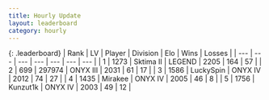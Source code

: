 ```yaml
---
title: Hourly Update
layout: leaderboard
category: hourly
---
```


{: .leaderboard}
| Rank | LV | Player | Division | Elo | Wins | Losses |
| --- | --- | --- | --- | --- | --- | --- |
| <span data-change="0">1</span> | 1273 | <span title="ID: 402846">Sktima II</span> | LEGEND | <span data-change="0">2205</span> | <span data-change="0">164</span> | <span data-change="0">57</span> |
| <span data-change="0">2</span> | 699 | <span title="ID: 544038">297974</span> | ONYX III | <span data-change="0">2031</span> | <span data-change="0">61</span> | <span data-change="0">17</span> |
| <span data-change="2">3</span> | 1586 | <span title="ID: 498412">LuckySpin</span> | ONYX IV | <span data-change="12">2012</span> | <span data-change="2">74</span> | <span data-change="0">27</span> |
| <span data-change="-1">4</span> | 1435 | <span title="ID: 416373">Mirakee</span> | ONYX IV | <span data-change="0">2005</span> | <span data-change="0">46</span> | <span data-change="0">8</span> |
| <span data-change="1">5</span> | 1756 | <span title="ID: 392407">Kunzut1k</span> | ONYX IV | <span data-change="22">2003</span> | <span data-change="2">49</span> | <span data-change="0">12</span> |